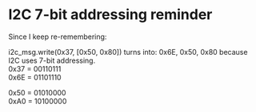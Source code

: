 # I2C 7-bit addressing reminder

Since I keep re-remembering:

i2c_msg.write(0x37, [0x50, 0x80]) turns into: 0x6E, 0x50, 0x80 because I2C uses 7-bit addressing.  
0x37 = 00110111  
0x6E = 01101110  

0x50 = 01010000  
0xA0 = 10100000  
